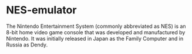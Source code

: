 # NES-emulator

The Nintendo Entertainment System (commonly abbreviated as NES) is an 8-bit home video game console that was developed and manufactured by Nintendo. 
It was initially released in Japan as the Family Computer and in Russia as Dendy. 
